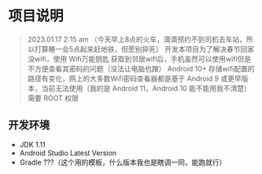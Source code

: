 # 项目说明

> 2023.01.17 2:15 am （今天早上8点的火车，滴滴预约不到司机去车站，所以打算睡一会5点起来赶地铁，但愿别猝死）
> 开发本项目为了解决春节回家没wifi，使用 Wifi万能钥匙 获取到邻居wifi后，手机虽然可以使用wifi但是不方便查看其密码的问题（没法让电脑也蹭）
> Android 10+ 存储wifi配置的路径有变化，网上的大多数Wifi密码查看器都是基于 Android 9 或更早版本，当前无法使用（我的是 Android 11，Android 10 能不能用我不清楚）
> 需要 ROOT 权限

## 开发环境

- JDK 1.11
- Android Studio Latest Version
- Gradle ???（这个用的模板，什么版本我也是瞎调一同，能跑就行）
